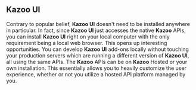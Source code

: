 ## Kazoo UI



Contrary to popular belief, **Kazoo UI** doesn't need to be installed anywhere in particular. In fact, since **Kazoo UI** just accesses the native **Kazoo** APIs, you can install **Kazoo UI** right on your local computer with the only requirement being a local web browser.
This opens up interesting opportunities. You can develop **Kazoo UI** add-ons locally without touching your production servers which are running a different version of **Kazoo UI**, all using the same APIs. The **Kazoo** APIs can be on **Kazoo** Hosted or your own installation. This essentially allows you to heavily customize the user experience, whether or not you utilize a hosted API platform managed by you.
 
